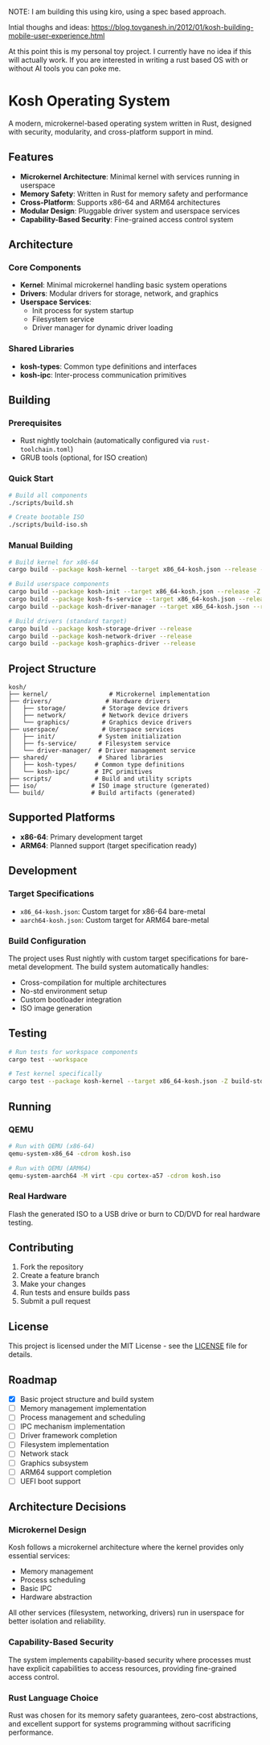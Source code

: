 NOTE: I am building this using kiro, using a spec based approach.

Intial thoughs and ideas: https://blog.tovganesh.in/2012/01/kosh-building-mobile-user-experience.html

At this point this is my personal toy project. I currently have no idea if this will actually work. If you are interested in writing a rust based OS with or without AI tools you can poke me.


# Kosh Operating System

A modern, microkernel-based operating system written in Rust, designed with security, modularity, and cross-platform support in mind.

## Features

- **Microkernel Architecture**: Minimal kernel with services running in userspace
- **Memory Safety**: Written in Rust for memory safety and performance
- **Cross-Platform**: Supports x86-64 and ARM64 architectures
- **Modular Design**: Pluggable driver system and userspace services
- **Capability-Based Security**: Fine-grained access control system

## Architecture

### Core Components

- **Kernel**: Minimal microkernel handling basic system operations
- **Drivers**: Modular drivers for storage, network, and graphics
- **Userspace Services**: 
  - Init process for system startup
  - Filesystem service
  - Driver manager for dynamic driver loading

### Shared Libraries

- **kosh-types**: Common type definitions and interfaces
- **kosh-ipc**: Inter-process communication primitives

## Building

### Prerequisites

- Rust nightly toolchain (automatically configured via `rust-toolchain.toml`)
- GRUB tools (optional, for ISO creation)

### Quick Start

```bash
# Build all components
./scripts/build.sh

# Create bootable ISO
./scripts/build-iso.sh
```

### Manual Building

```bash
# Build kernel for x86-64
cargo build --package kosh-kernel --target x86_64-kosh.json --release -Z build-std=core,alloc

# Build userspace components
cargo build --package kosh-init --target x86_64-kosh.json --release -Z build-std=core,alloc
cargo build --package kosh-fs-service --target x86_64-kosh.json --release -Z build-std=core,alloc
cargo build --package kosh-driver-manager --target x86_64-kosh.json --release -Z build-std=core,alloc

# Build drivers (standard target)
cargo build --package kosh-storage-driver --release
cargo build --package kosh-network-driver --release
cargo build --package kosh-graphics-driver --release
```

## Project Structure

```
kosh/
├── kernel/                 # Microkernel implementation
├── drivers/               # Hardware drivers
│   ├── storage/          # Storage device drivers
│   ├── network/          # Network device drivers
│   └── graphics/         # Graphics device drivers
├── userspace/            # Userspace services
│   ├── init/            # System initialization
│   ├── fs-service/      # Filesystem service
│   └── driver-manager/  # Driver management service
├── shared/              # Shared libraries
│   ├── kosh-types/     # Common type definitions
│   └── kosh-ipc/       # IPC primitives
├── scripts/            # Build and utility scripts
├── iso/               # ISO image structure (generated)
└── build/             # Build artifacts (generated)
```

## Supported Platforms

- **x86-64**: Primary development target
- **ARM64**: Planned support (target specification ready)

## Development

### Target Specifications

- `x86_64-kosh.json`: Custom target for x86-64 bare-metal
- `aarch64-kosh.json`: Custom target for ARM64 bare-metal

### Build Configuration

The project uses Rust nightly with custom target specifications for bare-metal development. The build system automatically handles:

- Cross-compilation for multiple architectures
- No-std environment setup
- Custom bootloader integration
- ISO image generation

## Testing

```bash
# Run tests for workspace components
cargo test --workspace

# Test kernel specifically
cargo test --package kosh-kernel --target x86_64-kosh.json -Z build-std=core,alloc
```

## Running

### QEMU

```bash
# Run with QEMU (x86-64)
qemu-system-x86_64 -cdrom kosh.iso

# Run with QEMU (ARM64)
qemu-system-aarch64 -M virt -cpu cortex-a57 -cdrom kosh.iso
```

### Real Hardware

Flash the generated ISO to a USB drive or burn to CD/DVD for real hardware testing.

## Contributing

1. Fork the repository
2. Create a feature branch
3. Make your changes
4. Run tests and ensure builds pass
5. Submit a pull request

## License

This project is licensed under the MIT License - see the [LICENSE](LICENSE) file for details.

## Roadmap

- [x] Basic project structure and build system
- [ ] Memory management implementation
- [ ] Process management and scheduling
- [ ] IPC mechanism implementation
- [ ] Driver framework completion
- [ ] Filesystem implementation
- [ ] Network stack
- [ ] Graphics subsystem
- [ ] ARM64 support completion
- [ ] UEFI boot support

## Architecture Decisions

### Microkernel Design

Kosh follows a microkernel architecture where the kernel provides only essential services:
- Memory management
- Process scheduling
- Basic IPC
- Hardware abstraction

All other services (filesystem, networking, drivers) run in userspace for better isolation and reliability.

### Capability-Based Security

The system implements capability-based security where processes must have explicit capabilities to access resources, providing fine-grained access control.

### Rust Language Choice

Rust was chosen for its memory safety guarantees, zero-cost abstractions, and excellent support for systems programming without sacrificing performance.
